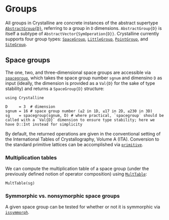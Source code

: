 # Groups
All groups in Crystalline are concrete instances of the abstract supertype [`AbstractGroup{D}`](@ref), referring to a group in `D` dimensions. `AbstractGroup{D}` is itself a subtype of `AbstractVector{SymOperation{D}}`.
Crystalline currently supports four group types: [`SpaceGroup`](@ref), [`LittleGroup`](@ref), [`PointGroup`](@ref), and [`SiteGroup`](@ref).

## Space groups

The one, two, and three-dimensional space groups are accessible via [`spacegroup`](@ref), which takes the space group number `sgnum` and dimensino `D` as input (ideally, the dimension is provided as a `Val{D}` for the sake of type stability) and returns a `SpaceGroup{D}` structure:
```@example spacegroup
using Crystalline

D     = 3  # dimension
sgnum = 16 # space group number (≤2 in 1D, ≤17 in 2D, ≤230 in 3D)
sg    = spacegroup(sgnum, D) # where practical, `spacegroup` should be called with a `Val{D}` dimension to ensure type stability; here we have D::Int instead for simplicity
```
By default, the returned operations are given in the conventional setting of the International Tables of Crystallography, Volume A (ITA). Conversion to the standard primitive lattices can be accomplished via [`primitive`](@ref).

### Multiplication tables
We can compute the multiplication table of a space group (under the previously defined notion of operator composition) using [`MultTable`](@ref):
```@example spacegroup
MultTable(sg)
```

### Symmorphic vs. nonsymorphic space groups
A given space group can be tested for whether or not it is symmorphic via [`issymmorph`](@ref).
